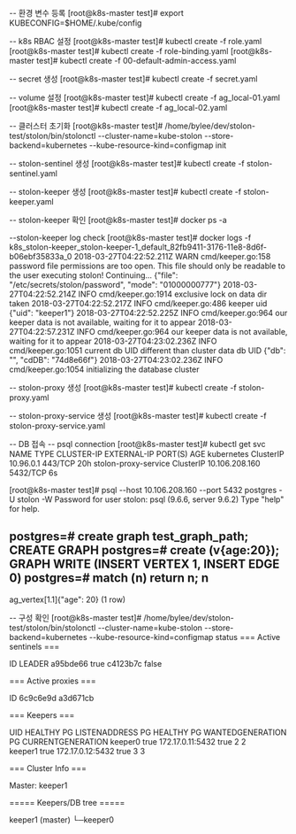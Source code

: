 -- 환경 변수 등록
[root@k8s-master test]# export KUBECONFIG=$HOME/.kube/config

-- k8s RBAC 설정
[root@k8s-master test]# kubectl create -f role.yaml
[root@k8s-master test]# kubectl create -f role-binding.yaml
[root@k8s-master test]# kubectl create -f 00-default-admin-access.yaml

-- secret 생성
[root@k8s-master test]# kubectl create -f secret.yaml

-- volume 설정
[root@k8s-master test]# kubectl create -f ag_local-01.yaml
[root@k8s-master test]# kubectl create -f ag_local-02.yaml

-- 클러스터 초기화
[root@k8s-master test]# /home/bylee/dev/stolon-test/stolon/bin/stolonctl --cluster-name=kube-stolon --store-backend=kubernetes --kube-resource-kind=configmap init

-- stolon-sentinel 생성
[root@k8s-master test]# kubectl create -f stolon-sentinel.yaml

-- stolon-keeper 생성 
[root@k8s-master test]# kubectl create -f stolon-keeper.yaml

-- stolon-keeper 확인
[root@k8s-master test]# docker ps -a
 
--stolon-keeper log check
[root@k8s-master test]# docker logs -f k8s_stolon-keeper_stolon-keeper-1_default_82fb9411-3176-11e8-8d6f-b06ebf35833a_0
2018-03-27T04:22:52.211Z    WARN    cmd/keeper.go:158   password file permissions are too open. This file should only be readable to the user executing stolon! Continuing...   {"file": "/etc/secrets/stolon/password", "mode": "01000000777"}
2018-03-27T04:22:52.214Z    INFO    cmd/keeper.go:1914  exclusive lock on data dir taken
2018-03-27T04:22:52.217Z    INFO    cmd/keeper.go:486   keeper uid  {"uid": "keeper1"}
2018-03-27T04:22:52.225Z    INFO    cmd/keeper.go:964   our keeper data is not available, waiting for it to appear
2018-03-27T04:22:57.231Z    INFO    cmd/keeper.go:964   our keeper data is not available, waiting for it to appear
2018-03-27T04:23:02.236Z    INFO    cmd/keeper.go:1051  current db UID different than cluster data db UID   {"db": "", "cdDB": "74d8e66f"}
2018-03-27T04:23:02.236Z    INFO    cmd/keeper.go:1054  initializing the database cluster

-- stolon-proxy 생성
[root@k8s-master test]# kubectl create -f stolon-proxy.yaml

-- stolon-proxy-service 생성
[root@k8s-master test]# kubectl create -f stolon-proxy-service.yaml

-- DB 접속
-- psql connection
[root@k8s-master test]# kubectl get svc
NAME                   TYPE        CLUSTER-IP       EXTERNAL-IP   PORT(S)    AGE
kubernetes             ClusterIP   10.96.0.1        <none>        443/TCP    20h
stolon-proxy-service   ClusterIP   10.106.208.160   <none>        5432/TCP   6s
 
[root@k8s-master test]# psql --host 10.106.208.160 --port 5432 postgres -U stolon -W
Password for user stolon:
psql (9.6.6, server 9.6.2)
Type "help" for help.
 
postgres=# create graph test_graph_path;
CREATE GRAPH
postgres=# create (v{age:20});
GRAPH WRITE (INSERT VERTEX 1, INSERT EDGE 0)
postgres=# match (n) return n;
             n            
---------------------------
 ag_vertex[1.1]{"age": 20}
(1 row)


-- 구성 확인
[root@k8s-master test]# /home/bylee/dev/stolon-test/stolon/bin/stolonctl --cluster-name=kube-stolon --store-backend=kubernetes --kube-resource-kind=configmap status
=== Active sentinels ===
 
 
ID      LEADER
a95bde66    true
c4123b7c    false
 
=== Active proxies ===
 
ID
6c9c6e9d
a3d671cb
 
=== Keepers ===
 
UID HEALTHY PG LISTENADDRESS    PG HEALTHY  PG WANTEDGENERATION PG CURRENTGENERATION
keeper0 true    172.17.0.11:5432    true        2           2  
keeper1 true    172.17.0.12:5432    true        3           3  
 
=== Cluster Info ===
 
Master: keeper1
 
===== Keepers/DB tree =====
 
keeper1 (master)
└─keeper0
